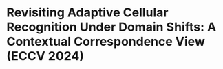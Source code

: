# Revisiting Adaptive Cellular Recognition Under Domain Shifts: A Contextual Correspondence View (ECCV 2024)
